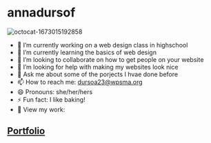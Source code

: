 # annadursof
![octocat-1673015192858](https://user-images.githubusercontent.com/117922194/211618077-1c90afd4-7808-4dd4-9ac8-c62e0a457b7a.png)
- 🔭 I’m currently working on a web design class in highschool 
- 🌱 I’m currently learning the basics of web design 
- 👯 I’m looking to collaborate on how to get people on your website 
- 🤔 I’m looking for help with making my websites look nice 
- 💬 Ask me about some of the porjects I hvae done before 
- 📫 How to reach me: dursoa23@wpsma.org 
- 😄 Pronouns: she/her/hers 
- ⚡ Fun fact: I like baking! 
- 👑 View my work: 
## [Portfolio](https://dursoa23.github.io/portfolio/index.html)
